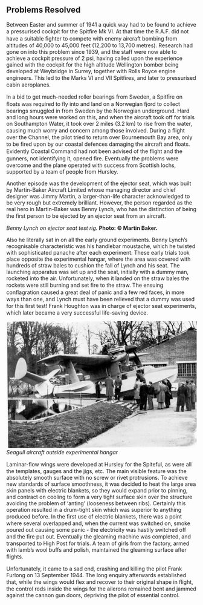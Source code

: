 ## Problems Resolved

Between Easter and summer of 1941 a quick
way had to be found to achieve a pressurised
cockpit for the Spitﬁre Mk VI. At that time
the R.A.F. did not have a suitable ﬁghter to
compete with enemy aircraft bombing from
altitudes of 40,000 to 45,000 feet (12,200 to
13,700 metres). Research had gone on into
this problem since 1939, and the staff were
now able to achieve a cockpit pressure of 2 psi,
having called upon the experience gained with
the cockpit for the high altitude Wellington
bomber being developed at Weybridge in
Surrey, together with Rolls Royce engine
engineers. This led to the Marks VI and VII
Spitﬁres, and later to pressurised cabin
aeroplanes.

In a bid to get much-needed roller bearings
from Sweden, a Spitﬁre on ﬂoats was required
to ﬂy into and land on a Norwegian fjord to
collect bearings smuggled in from Sweden by
the Norwegian underground. Hard and long
hours were worked on this, and when the
aircraft took off for trials on Southampton
Water, it took over 2 miles (3.2 km) to rise
from the water, causing much worry and
concern among those involved. During a ﬂight
over the Channel, the pilot tried to return
over Bournemouth Bay area, only to be ﬁred
upon by our coastal defences damaging the
aircraft and ﬂoats. Evidently Coastal
Command had not been advised of the ﬂight
and the gunners, not identifying it, opened
ﬁre. Eventually the problems were overcome
and the plane operated with success from
Scottish lochs, supported by a team of people
from Hursley.

Another episode was the development of the
ejector seat, which was built by Martin-Baker
Aircraft Limited whose managing director
and chief designer was Jimmy Martin, a
larger-than-life character acknowledged to be
very rough but extremely brilliant. However,
the person regarded as the real hero in
Martin-Baker was Benny Lynch, who has the
distinction of being the ﬁrst person to be
ejected by an ejector seat from an aircraft.

 

*Benny Lynch on ejector seat test rig.*
**Photo: © Martin Baker.**


Also he literally sat in on all the early ground
experiments. Benny Lynch’s recognisable
characteristic was his handlebar moustache,
which he twisted with sophisticated panache
after each experiment. These early trials took
place opposite the experimental hangar,
where the area was covered with hundreds of
straw bales to cushion the fall of Lynch and
his seat. The launching apparatus was set up
and the seat, initially with a dummy man,
rocketed into the air. Unfortunately, when it
landed on the straw bales the rockets were
still burning and set ﬁre to the straw. The
ensuing conﬂagration caused a great deal of
panic and a few red faces, in more ways than
one, and Lynch must have been relieved that
a dummy was used for this ﬁrst test! Frank
Houghton was in charge of ejector seat
experiments, which later became a very
successful life-saving device.


![Photo](seagull-aircraft.jpg)
*Seagull aircraft outside experimental hangar*


Laminar-ﬂow wings were developed at
Hursley for the Spiteful, as were all the
templates, gauges and the jigs, etc. The main
visible feature was the absolutely smooth
surface with no screw or rivet protrusions. To
achieve new standards of surface smoothness,
it was decided to heat the large area skin
panels with electric blankets, so they would
expand prior to pinning, and contract on
cooling to form a very tight surface skin over
the structure avoiding the problem of ‘anting’
(looseness between ribs). Certainly this
operation resulted in a drum-tight skin which
was superior to anything produced before. In
the ﬁrst use of electric blankets, there was a
point where several overlapped and, when the
current was switched on, smoke poured out
causing some panic - the electricity was
hastily switched off and the ﬁre put out.
Eventually the gleaming machine was
completed, and transported to High Post for
trials. A team of girls from the factory, armed
with lamb’s wool buffs and polish, maintained
the gleaming surface after ﬂights.

Unfortunately, it came to a sad end, crashing
and killing the pilot Frank Furlong on 13
September 1944. The long enquiry afterwards
established that, while the wings would ﬂex
and recover to their original shape in ﬂight,
the control rods inside the wings for the
ailerons remained bent and jammed against
the cannon gun doors, depriving the pilot of
essential control.